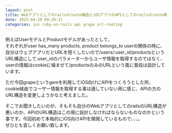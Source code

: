 ```yaml
---
layout: post
title: Webアプリとしてのrailsのroute構造とiOSアプリのAPIとしてのrailsのroute構造は別でもいいのでしょうか？
date: 2015-04-29 09:28:11
categories: ios ruby-on-rails api grape url-routing
---
```

<!-- {% raw %} -->
<p>例えばUserモデルとProductモデルがあったとして、<br>
それぞれがuser has_many products, product belongs_to userの関係の時に、<br>
自分はウェブアプリだとURLを短くしたいので/users/:user_id/productsというURL構造にして:user_idのパラメーターからユーザ情報を取得するのではなく、<br>
userの情報はcookieに噛ませて/productsのみのURLという風に普段は設計しています。</p>

<p>ただ今回grapeというgemを利用してiOS向けにAPIをつくろうとした所、cookie経由でユーザー情報を取得する事は適していない用に感じ、APIの方のURL構造を変更しようかなと考えました。</p>

<p>そこでお聞きしたいのが、そもそも自分のWebアプリとしてのrailsのURL構造が悪いのか、APIのURL構造はこの用に設計しなければならないものなのかという事です。今回初めて本格的にiOS向けAPIを開発しているもので、、、。<br>
ぜひとも宜しくお願い致します。</p>
<!-- {% endraw %} -->
